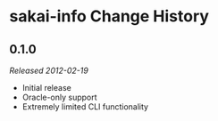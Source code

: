 # sakai-info Change History #

## 0.1.0 ##

*Released 2012-02-19*

* Initial release
* Oracle-only support
* Extremely limited CLI functionality

